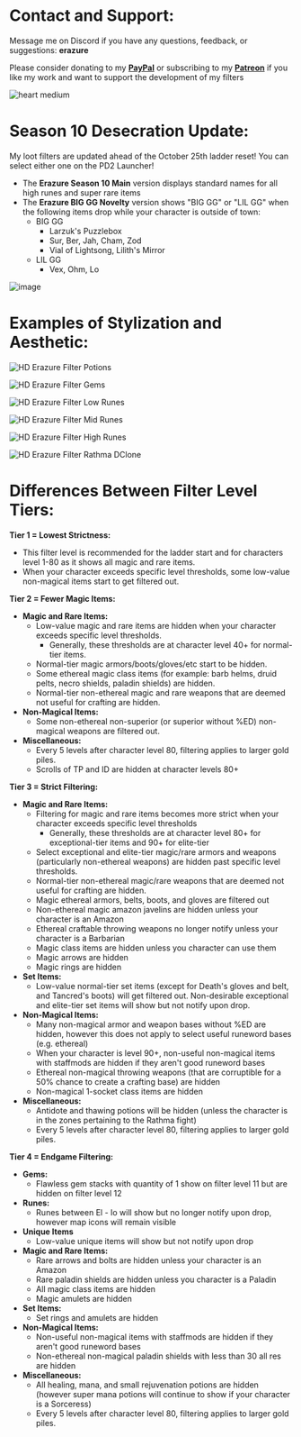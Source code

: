# **Contact and Support:**

Message me on Discord if you have any questions, feedback, or suggestions: **erazure**

Please consider donating to my [**PayPal**](https://paypal.me/ErazurePD2LootFilter) or subscribing to my [**Patreon**](https://www.patreon.com/erazure_pd2/membership) if you like my work and want to support the development of my filters

![heart medium](https://github.com/FiltersBy-Erazure/PD2-Loot-Filter/assets/76863417/cb45f82f-26ca-49ec-b5c7-bb3d67583fe1)

# **Season 10 Desecration Update:**

My loot filters are updated ahead of the October 25th ladder reset! You can select either one on the PD2 Launcher!

- The **Erazure Season 10 Main** version displays standard names for all high runes and super rare items
- The **Erazure BIG GG Novelty** version shows "BIG GG" or "LIL GG" when the following items drop while your character is outside of town:
  - BIG GG  
    - Larzuk's Puzzlebox
    - Sur, Ber, Jah, Cham, Zod
    - Vial of Lightsong, Lilith's Mirror
  - LIL GG
    - Vex, Ohm, Lo

![image](https://github.com/FiltersBy-Erazure/PD2-Loot-Filter/assets/76863417/fed30691-5230-41b2-847f-9698d21d1a82)

# **Examples of Stylization and Aesthetic:**

![HD Erazure Filter Potions](https://user-images.githubusercontent.com/76863417/235098364-f4f1a464-ce4a-4648-ae71-602a541f7003.png)

![HD Erazure Filter Gems](https://user-images.githubusercontent.com/76863417/235098406-36af2323-9b98-43da-b807-2dd3ac97ec5f.png)

![HD Erazure Filter Low Runes](https://user-images.githubusercontent.com/76863417/235098438-c90636aa-92c3-4cf5-8e39-35730c9b369b.png)

![HD Erazure Filter Mid Runes](https://user-images.githubusercontent.com/76863417/235098467-32269495-510e-445c-8a08-d173f72a991e.png)

![HD Erazure Filter High Runes](https://user-images.githubusercontent.com/76863417/235098494-624dd84f-d49f-43b2-ac2c-01e33198932e.png)

![HD Erazure Filter Rathma DClone](https://user-images.githubusercontent.com/76863417/235098525-e4366e9d-91da-4113-9f74-b859ee87a7b3.png)

# **Differences Between Filter Level Tiers:**

**Tier 1 = Lowest Strictness:**

- This filter level is recommended for the ladder start and for characters level 1-80 as it shows all magic and rare items.
- When your character exceeds specific level thresholds, some low-value non-magical items start to get filtered out.

**Tier 2 = Fewer Magic Items:**

- **Magic and Rare Items:**
  - Low-value magic and rare items are hidden when your character exceeds specific level thresholds.
    - Generally, these thresholds are at character level 40+ for normal-tier items.
  - Normal-tier magic armors/boots/gloves/etc start to be hidden. 
  - Some ethereal magic class items (for example: barb helms, druid pelts, necro shields, paladin shields) are hidden.
  - Normal-tier non-ethereal magic and rare weapons that are deemed not useful for crafting are hidden.
- **Non-Magical Items:**
  - Some non-ethereal non-superior (or superior without %ED) non-magical weapons are filtered out.
- **Miscellaneous:**
  - Every 5 levels after character level 80, filtering applies to larger gold piles.
  - Scrolls of TP and ID are hidden at character levels 80+

**Tier 3 = Strict Filtering:**

- **Magic and Rare Items:**
  - Filtering for magic and rare items becomes more strict when your character exceeds specific level thresholds
    - Generally, these thresholds are at character level 80+ for exceptional-tier items and 90+ for elite-tier
  - Select exceptional and elite-tier magic/rare armors and weapons (particularly non-ethereal weapons) are hidden past specific level thresholds.
  - Normal-tier non-ethereal magic/rare weapons that are deemed not useful for crafting are hidden.
  - Magic ethereal armors, belts, boots, and gloves are filtered out
  - Non-ethereal magic amazon javelins are hidden unless your character is an Amazon
  - Ethereal craftable throwing weapons no longer notify unless your character is a Barbarian
  - Magic class items are hidden unless you character can use them
  - Magic arrows are hidden
  - Magic rings are hidden
- **Set Items:**
  - Low-value normal-tier set items (except for Death's gloves and belt, and Tancred's boots) will get filtered out. Non-desirable exceptional and elite-tier set items will show but not notify upon drop.
- **Non-Magical Items:**
  - Many non-magical armor and weapon bases without %ED are hidden, however this does not apply to select useful runeword bases (e.g. ethereal)
  - When your character is level 90+, non-useful non-magical items with staffmods are hidden if they aren't good runeword bases
  - Ethereal non-magical throwing weapons (that are corruptible for a 50% chance to create a crafting base) are hidden
  - Non-magical 1-socket class items are hidden
- **Miscellaneous:**
  - Antidote and thawing potions will be hidden (unless the character is in the zones pertaining to the Rathma fight)
  - Every 5 levels after character level 80, filtering applies to larger gold piles.

**Tier 4 = Endgame Filtering:**
- **Gems:**
  - Flawless gem stacks with quantity of 1 show on filter level 11 but are hidden on filter level 12
- **Runes:**
  - Runes between El - Io will show but no longer notify upon drop, however map icons will remain visible
- **Unique Items**
  - Low-value unique items will show but not notify upon drop
- **Magic and Rare Items:**
  - Rare arrows and bolts are hidden unless your character is an Amazon
  - Rare paladin shields are hidden unless you character is a Paladin
  - All magic class items are hidden
  - Magic amulets are hidden
- **Set Items:**
  - Set rings and amulets are hidden
- **Non-Magical Items:**
  - Non-useful non-magical items with staffmods are hidden if they aren't good runeword bases
  - Non-ethereal non-magical paladin shields with less than 30 all res are hidden
- **Miscellaneous:**
  - All healing, mana, and small rejuvenation potions are hidden (however super mana potions will continue to show if your character is a Sorceress)
  - Every 5 levels after character level 80, filtering applies to larger gold piles.

